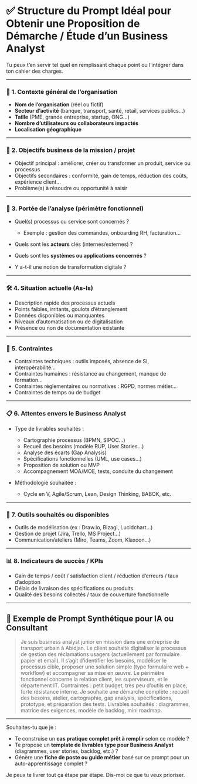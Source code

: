 # ✅ **Structure du Prompt Idéal pour Obtenir une Proposition de Démarche / Étude d’un Business Analyst**

Tu peux t’en servir tel quel en remplissant chaque point ou l’intégrer dans ton cahier des charges.

---

### 🧭 **1. Contexte général de l’organisation**

* **Nom de l’organisation** (réel ou fictif)
* **Secteur d’activité** (banque, transport, santé, retail, services publics…)
* **Taille** (PME, grande entreprise, startup, ONG…)
* **Nombre d’utilisateurs ou collaborateurs impactés**
* **Localisation géographique**

---

### 🎯 **2. Objectifs business de la mission / projet**

* Objectif principal : améliorer, créer ou transformer un produit, service ou processus
* Objectifs secondaires : conformité, gain de temps, réduction des coûts, expérience client…
* Problème(s) à résoudre ou opportunité à saisir

---

### 🧩 **3. Portée de l’analyse (périmètre fonctionnel)**

* Quel(s) processus ou service sont concernés ?

  * Exemple : gestion des commandes, onboarding RH, facturation…
* Quels sont les **acteurs** clés (internes/externes) ?
* Quels sont les **systèmes ou applications concernés** ?
* Y a-t-il une notion de transformation digitale ?

---

### 🛠️ **4. Situation actuelle (As-Is)**

* Description rapide des processus actuels
* Points faibles, irritants, goulots d’étranglement
* Données disponibles ou manquantes
* Niveaux d’automatisation ou de digitalisation
* Présence ou non de documentation existante

---

### 🚧 **5. Contraintes**

* Contraintes techniques : outils imposés, absence de SI, interopérabilité…
* Contraintes humaines : résistance au changement, manque de formation…
* Contraintes réglementaires ou normatives : RGPD, normes métier…
* Contraintes de temps ou de budget

---

### 📋 **6. Attentes envers le Business Analyst**

* Type de livrables souhaités :

  * Cartographie processus (BPMN, SIPOC…)
  * Recueil des besoins (modèle RUP, User Stories…)
  * Analyse des écarts (Gap Analysis)
  * Spécifications fonctionnelles (UML, use cases…)
  * Proposition de solution ou MVP
  * Accompagnement MOA/MOE, tests, conduite du changement

* Méthodologie souhaitée :

  * Cycle en V, Agile/Scrum, Lean, Design Thinking, BABOK, etc.

---

### 🔧 **7. Outils souhaités ou disponibles**

* Outils de modélisation (ex : Draw\.io, Bizagi, Lucidchart…)
* Gestion de projet (Jira, Trello, MS Project…)
* Communication/ateliers (Miro, Teams, Zoom, Klaxoon…)

---

### 📊 **8. Indicateurs de succès / KPIs**

* Gain de temps / coût / satisfaction client / réduction d’erreurs / taux d’adoption
* Délais de livraison des spécifications ou produits
* Qualité des besoins collectés / taux de couverture fonctionnelle

---

## 🧠 **Exemple de Prompt Synthétique pour IA ou Consultant**

> Je suis business analyst junior en mission dans une entreprise de transport urbain à Abidjan.
> Le client souhaite digitaliser le processus de gestion des réclamations usagers (actuellement par formulaire papier et email).
> Il s’agit d’identifier les besoins, modéliser le processus cible, proposer une solution simple (type formulaire web + workflow) et accompagner sa mise en œuvre.
> Le périmètre fonctionnel concerne la relation client, les superviseurs, et le département IT.
> Contraintes : petit budget, très peu d’outils en place, forte résistance interne.
> Je souhaite une démarche complète : recueil des besoins, atelier, cartographie, gap analysis, spécifications, prototype, et préparation des tests.
> Livrables souhaités : diagrammes, matrice des exigences, modèle de backlog, mini roadmap.

---

Souhaites-tu que je :

* Te construise un **cas pratique complet prêt à remplir** selon ce modèle ?
* Te propose un **template de livrables type pour Business Analyst** (diagrammes, user stories, backlog, etc.) ?
* Génère une **fiche de poste ou guide métier** basé sur ce prompt pour un auto-apprentissage complet ?

Je peux te livrer tout ça étape par étape. Dis-moi ce que tu veux prioriser.
